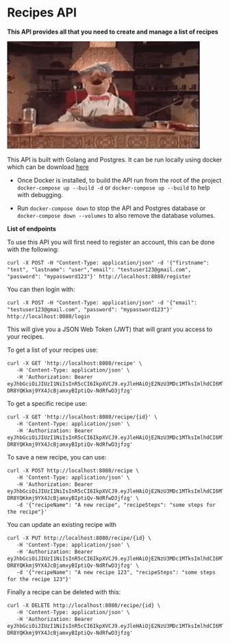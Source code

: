 # Recipes API 

**This API provides all that you need to create and manage a list of recipes**

<img src="./images/swedish-chef.gif" width="450" height="250" alt="happy-chef"/>

This API is built with Golang and Postgres. It can be run locally using docker which can be download [here](https://www.docker.com/) 

- Once Docker is installed, to build the API run from the root of the project  `docker-compose up --build -d` or `docker-compose up --build` to help with debugging.

- Run `docker-compose down` to stop the API and Postgres database or `docker-compose down --volumes` to also remove the database volumes.

**List of endpoints**

To use this API you will first need to register an account, this can be done with the following:

```
curl -X POST -H "Content-Type: application/json" -d '{"firstname": "test", "lastname": "user","email": "testuser123@gmail.com", "password": "mypassword123"}' http://localhost:8080/register

```

You can then login with:

```
curl -X POST -H "Content-Type: application/json" -d '{"email": "testuser123@gmail.com", "password": "mypassword123"}' http://localhost:8080/login
```

This will give you a JSON Web Token (JWT) that will grant you access to your recipes.

To get a list of your recipes use:

```
curl -X GET 'http://localhost:8080/recipe' \
   -H 'Content-Type: application/json' \
   -H 'Authorization: Bearer eyJhbGciOiJIUzI1NiIsInR5cCI6IkpXVCJ9.eyJleHAiOjE2NzU3MDc1MTksImlhdCI6MTY3NTcwMzkxOSwicmVjaXBlX3VzZXJfaWQiOjY3fQ.0R-DR8YQKkmj9YX4JcBjamxyBIptiQv-NdRfwD3jfzg' 
```

To get a specific recipe use:

```
curl -X GET 'http://localhost:8080/recipe/{id}' \
   -H 'Content-Type: application/json' \
   -H 'Authorization: Bearer eyJhbGciOiJIUzI1NiIsInR5cCI6IkpXVCJ9.eyJleHAiOjE2NzU3MDc1MTksImlhdCI6MTY3NTcwMzkxOSwicmVjaXBlX3VzZXJfaWQiOjY3fQ.0R-DR8YQKkmj9YX4JcBjamxyBIptiQv-NdRfwD3jfzg' 
```

To save a new recipe, you can use:

```
curl -X POST http://localhost:8080/recipe \
   -H 'Content-Type: application/json' \
   -H 'Authorization: Bearer eyJhbGciOiJIUzI1NiIsInR5cCI6IkpXVCJ9.eyJleHAiOjE2NzU3MDc1MTksImlhdCI6MTY3NTcwMzkxOSwicmVjaXBlX3VzZXJfaWQiOjY3fQ.0R-DR8YQKkmj9YX4JcBjamxyBIptiQv-NdRfwD3jfzg' \
   -d '{"recipeName": "A new recipe", "recipeSteps": "some steps for the recipe"}'
```

You can update an existing recipe with

```
curl -X PUT http://localhost:8080/recipe/{id} \
   -H 'Content-Type: application/json' \
   -H 'Authorization: Bearer eyJhbGciOiJIUzI1NiIsInR5cCI6IkpXVCJ9.eyJleHAiOjE2NzU3MDc1MTksImlhdCI6MTY3NTcwMzkxOSwicmVjaXBlX3VzZXJfaWQiOjY3fQ.0R-DR8YQKkmj9YX4JcBjamxyBIptiQv-NdRfwD3jfzg' \
   -d '{"recipeName": "A new recipe 123", "recipeSteps": "some steps for the recipe 123"}'
```

Finally a recipe can be deleted with this:

```
curl -X DELETE http://localhost:8080/recipe/{id} \
   -H 'Content-Type: application/json' \
   -H 'Authorization: Bearer eyJhbGciOiJIUzI1NiIsInR5cCI6IkpXVCJ9.eyJleHAiOjE2NzU3MDc1MTksImlhdCI6MTY3NTcwMzkxOSwicmVjaXBlX3VzZXJfaWQiOjY3fQ.0R-DR8YQKkmj9YX4JcBjamxyBIptiQv-NdRfwD3jfzg' 
```



